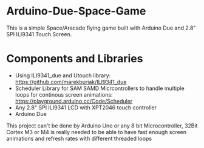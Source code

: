 # Arduino-Due-Space-Game
This is a simple Space/Aracade flying game built with Arduino Due and 2.8" SPI ILI9341 Touch Screen.
# Components and Libraries
* Using ILI9341_due and Utouch library: https://github.com/marekburiak/ILI9341_due
* Scheduler Library for SAM SAMD Micrcontrollers to handle multiple loops for continous screen animations: https://playground.arduino.cc/Code/Scheduler
* Any 2.8" SPI ILI9341 LCD with XPT2046 touch controller
* Arduino Due

This project can't be done by Arduino Uno or any 8 bit Microcontroller, 32Bit Cortex M3 or M4 is really needed to be able to have fast enough screen animations and refresh rates with different threaded loops
